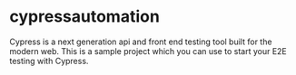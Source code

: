 # cypressautomation
Cypress is a next generation api and front end testing tool built for the modern web. This is a sample project which you can use to start your E2E testing with Cypress.
